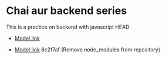 # Chai aur backend series

This is a practice on backend with javascript
HEAD
- [Model link](https://app.eraser.io/workspace/YtPqZ1VogxGy1jzIDkzj?origin=share)

- [Model link](https://app.eraser.io/workspace/YtPqZ1VogxGy1jzIDkzj?origin=share)
8c2f7af (Remove node_modules from repository)
